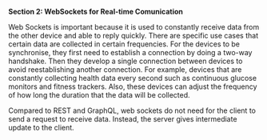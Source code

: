 
**Section 2: WebSockets for Real-time Comunication**

Web Sockets is important because it is used to constantly receive data from the other device and able to reply quickly. There are specific use cases that certain data are collected in certain frequencies. For the devices to be synchronise, they first need to establish a connection by doing a two-way handshake. Then they develop a single connection between devices to avoid reestablishing another connection. For example, devices that are constantly collecting health data every second such as continuous glucose monitors and fitness trackers. Also, these devices can adjust the frequency of how long the duration that the data will be collected.

Compared to REST and GraphQL, web sockets do not need for the client to send a request to receive data. Instead, the server gives intermediate update to the client. 

